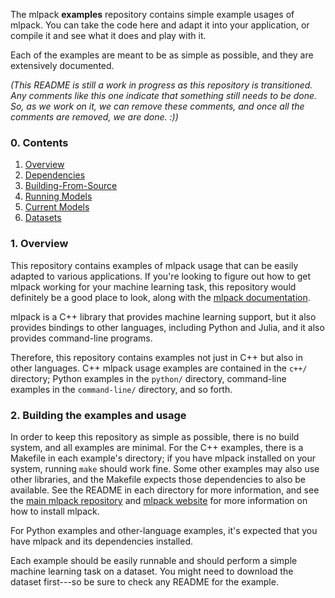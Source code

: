 The mlpack **examples** repository contains simple example usages of mlpack.
You can take the code here and adapt it into your application, or compile it and
see what it does and play with it.

Each of the examples are meant to be as simple as possible, and they are
extensively documented.

_(This README is still a work in progress as this repository is transitioned.
Any comments like this one indicate that something still needs to be done.  So,
as we work on it, we can remove these comments, and once all the comments are
removed, we are done. :))_

### 0. Contents

  1. [Overview](#1-overview)
  2. [Dependencies](#2-dependencies)
  3. [Building-From-Source](#3-building-from-source)
  4. [Running Models](#4-running-models)
  5. [Current Models](#5-current-models)
  6. [Datasets](#6-datasets)

###  1. Overview

This repository contains examples of mlpack usage that can be easily adapted to
various applications.  If you're looking to figure out how to get mlpack working
for your machine learning task, this repository would definitely be a good place
to look, along with the [mlpack
documentation](https://www.mlpack.org/docs.html).

mlpack is a C++ library that provides machine learning support, but it also
provides bindings to other languages, including Python and Julia, and it also
provides command-line programs.

Therefore, this repository contains examples not just in C++ but also in other
languages.  C++ mlpack usage examples are contained in the `c++/` directory;
Python examples in the `python/` directory, command-line examples in the
`command-line/` directory, and so forth.

### 2. Building the examples and usage

In order to keep this repository as simple as possible, there is no build
system, and all examples are minimal.  For the C++ examples, there is a Makefile
in each example's directory; if you have mlpack installed on your system,
running `make` should work fine.  Some other examples may also use other
libraries, and the Makefile expects those dependencies to also be available.
See the README in each directory for more information, and see the [main mlpack
repository](https://github.com/mlpack/mlpack) and [mlpack
website](https://www.mlpack.org/) for more information on how to install mlpack.

For Python examples and other-language examples, it's expected that you have
mlpack and its dependencies installed.

Each example should be easily runnable and should perform a simple machine
learning task on a dataset.  You might need to download the dataset first---so
be sure to check any README for the example.
